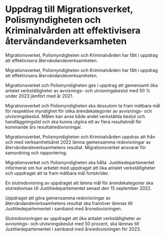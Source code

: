 # Uppdrag till Migrationsverket, Polismyndigheten och Kriminalvården att effektivisera återvändandeverksamheten

Migrationsverket, Polismyndigheten och Kriminalvården har fått i uppdrag att effektivisera återvändandeverksamheten.

Migrationsverket, Polismyndigheten och Kriminalvården har fått i uppdrag att effektivisera återvändandeverksamheten.

Migrationsverket och Polismyndigheten ges i uppdrag att gemensamt öka antalet verkställigheter av avvisnings- och utvisningsbeslut med 50 % under 2023 jämfört med år 2021.

Migrationsverket och Polismyndigheten ska dessutom ta fram mätbara mål för respektive myndighet för olika ärendekategorier av avvisnings- och utvisningsbeslut. Målen kan avse både andel verkställda beslut och handläggningstid och ska kunna utgöra ett av flera resultatmål för
kommande års resultatredovisningar.

Migrationsverket, Polismyndigheten och Kriminalvården uppdras att från och med verksamhetsåret 2022 lämna gemensamma redovisningar av återvändandeverksamhetens resultat. Migrationsverket ansvarar för samordning och rapportering.

Migrationsverket och Polismyndigheten ska hålla  Justitiedepartementet informerat om hur arbetet med uppdraget att öka antalet verkställigheter och uppdraget att ta fram mätbara mål fortskrider.

En slutredovisning av uppdraget att lämna mål för ärendekategorier ska slutredovisas till Justitiedepartementet senast den 15 september 2022.

Uppdraget att göra gemensamma redovisningar av
återvändandeverksamhetens resultat ska framöver lämnas till  Justitiedepartementet i samband med årsredovisningen.

Slutredovisningen av uppdraget att öka antalet verkställigheter av avvisnings- och utvisningsbeslut med 50 procent, ska lämnas till Justitiedepartementet i samband med årsredovisningen för 2023.
